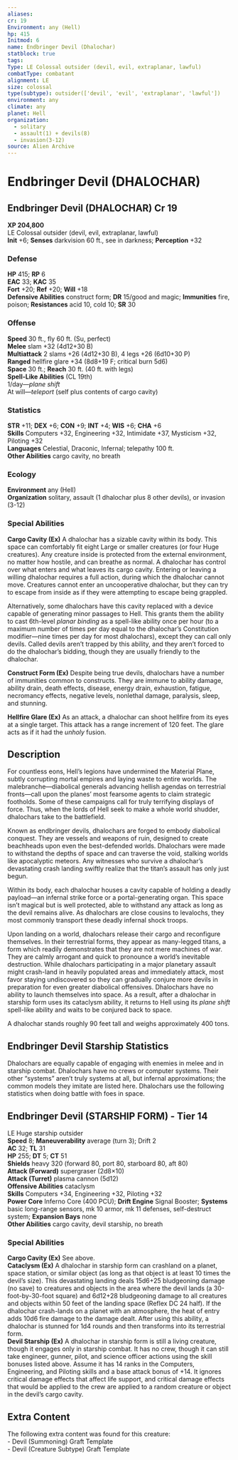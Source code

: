 ```yaml
---
aliases: 
cr: 19
Environment: any (Hell)
hp: 415
Initmod: 6
name: Endbringer Devil (Dhalochar)
statblock: true
tags: 
Type: LE Colossal outsider (devil, evil, extraplanar, lawful)
combatType: combatant
alignment: LE
size: colossal
type(subtype): outsider(['devil', 'evil', 'extraplanar', 'lawful'])
environment: any
climate: any
planet: Hell
organization:
  - solitary
  - assault(1) + devils(8)
  - invasion(3-12)
source: Alien Archive
---
```


# Endbringer Devil (DHALOCHAR)

## Endbringer Devil (DHALOCHAR) Cr 19

**XP 204,800**  
LE Colossal outsider (devil, evil, extraplanar, lawful)  
**Init** +6; **Senses** darkvision 60 ft., see in darkness; **Perception** +32  

### Defense

**HP** 415; **RP** 6  
**EAC** 33; **KAC** 35  
**Fort** +20; **Ref** +20; **Will** +18  
**Defensive Abilities** construct form; **DR** 15/good and magic; **Immunities** fire, poison; **Resistances** acid 10, cold 10; **SR** 30  

### Offense

**Speed** 30 ft., fly 60 ft. (Su, perfect)  
**Melee** slam +32 (4d12+30 B)  
**Multiattack** 2 slams +26 (4d12+30 B), 4 legs +26 (6d10+30 P)  
**Ranged** hellfire glare +34 (8d8+19 F; critical burn 5d6)  
**Space** 30 ft.; **Reach** 30 ft. (40 ft. with legs)  
**Spell-Like Abilities** (CL 19th)  
1/day—_plane shift_  
At will—_teleport_ (self plus contents of cargo cavity)

### Statistics

**STR** +11; **DEX** +6; **CON** +9; **INT** +4; **WIS** +6; **CHA** +6  
**Skills** Computers +32, Engineering +32, Intimidate +37, Mysticism +32, Piloting +32  
**Languages** Celestial, Draconic, Infernal; telepathy 100 ft.  
**Other Abilities** cargo cavity, no breath

### Ecology

**Environment** any (Hell)  
**Organization** solitary, assault (1 dhalochar plus 8 other devils), or invasion (3-12)

### Special Abilities

**Cargo Cavity (Ex)** A dhalochar has a sizable cavity within its body. This space can comfortably fit eight Large or smaller creatures (or four Huge creatures). Any creature inside is protected from the external environment, no matter how hostile, and can breathe as normal. A dhalochar has control over what enters and what leaves its cargo cavity. Entering or leaving a willing dhalochar requires a full action, during which the dhalochar cannot move. Creatures cannot enter an uncooperative dhalochar, but they can try to escape from inside as if they were attempting to escape being grappled.

Alternatively, some dhalochars have this cavity replaced with a device capable of generating minor passages to Hell. This grants them the ability to cast 6th-level _planar binding_ as a spell-like ability once per hour (to a maximum number of times per day equal to the dhalochar’s Constitution modifier—nine times per day for most dhalochars), except they can call only devils. Called devils aren’t trapped by this ability, and they aren’t forced to do the dhalochar’s bidding, though they are usually friendly to the dhalochar.

**Construct Form (Ex)** Despite being true devils, dhalochars have a number of immunities common to constructs. They are immune to ability damage, ability drain, death effects, disease, energy drain, exhaustion, fatigue, necromancy effects, negative levels, nonlethal damage, paralysis, sleep, and stunning.

**Hellfire Glare (Ex)** As an attack, a dhalochar can shoot hellfire from its eyes at a single target. This attack has a range increment of 120 feet. The glare acts as if it had the _unholy_ fusion.

## Description

For countless eons, Hell’s legions have undermined the Material Plane, subtly corrupting mortal empires and laying waste to entire worlds. The malebranche—diabolical generals advancing hellish agendas on terrestrial fronts—call upon the planes’ most fearsome agents to claim strategic footholds. Some of these campaigns call for truly terrifying displays of force. Thus, when the lords of Hell seek to make a whole world shudder, dhalochars take to the battlefield.

Known as endbringer devils, dhalochars are forged to embody diabolical conquest. They are vessels and weapons of ruin, designed to create beachheads upon even the best-defended worlds. Dhalochars were made to withstand the depths of space and can traverse the void, stalking worlds like apocalyptic meteors. Any witnesses who survive a dhalochar’s devastating crash landing swiftly realize that the titan’s assault has only just begun.

Within its body, each dhalochar houses a cavity capable of holding a deadly payload—an infernal strike force or a portal-generating organ. This space isn’t magical but is well protected, able to withstand any attack as long as the devil remains alive. As dhalochars are close cousins to levalochs, they most commonly transport these deadly infernal shock troops.

Upon landing on a world, dhalochars release their cargo and reconfigure themselves. In their terrestrial forms, they appear as many-legged titans, a form which readily demonstrates that they are not mere machines of war. They are calmly arrogant and quick to pronounce a world’s inevitable destruction. While dhalochars participating in a major planetary assault might crash-land in heavily populated areas and immediately attack, most favor staying undiscovered so they can gradually conjure more devils in preparation for even greater diabolical offensives. Dhalochars have no ability to launch themselves into space. As a result, after a dhalochar in starship form uses its cataclysm ability, it returns to Hell using its _plane shift_ spell-like ability and waits to be conjured back to space.

A dhalochar stands roughly 90 feet tall and weighs approximately 400 tons.

## Endbringer Devil Starship Statistics

Dhalochars are equally capable of engaging with enemies in melee and in starship combat. Dhalochars have no crews or computer systems. Their other “systems” aren’t truly systems at all, but infernal approximations; the common models they imitate are listed here. Dhalochars use the following statistics when doing battle with foes in space.  

## Endbringer Devil (STARSHIP FORM) - Tier 14

LE Huge starship outsider  
**Speed** 8; **Maneuverability** average (turn 3); Drift 2  
**AC** 32; **TL** 31  
**HP** 255; **DT** 5; **CT** 51  
**Shields** heavy 320 (forward 80, port 80, starboard 80, aft 80)  
**Attack (Forward)** supergraser (2d8×10)  
**Attack (Turret)** plasma cannon (5d12)  
**Offensive Abilities** cataclysm  
**Skills** Computers +34, Engineering +32, Piloting +32  
**Power Core** Inferno Core (400 PCU); **Drift Engine** Signal Booster; **Systems** basic long-range sensors, mk 10 armor, mk 11 defenses, self-destruct system; **Expansion Bays** none  
**Other Abilities** cargo cavity, devil starship, no breath

### Special Abilities

**Cargo Cavity (Ex)** See above.  
**Cataclysm (Ex)** A dhalochar in starship form can crashland on a planet, space station, or similar object (as long as that object is at least 10 times the devil’s size). This devastating landing deals 15d6+25 bludgeoning damage (no save) to creatures and objects in the area where the devil lands (a 30-foot-by-30-foot square) and 6d12+28 bludgeoning damage to all creatures and objects within 50 feet of the landing space (Reflex DC 24 half). If the dhalochar crash-lands on a planet with an atmosphere, the heat of entry adds 10d6 fire damage to the damage dealt. After using this ability, a dhalochar is stunned for 1d4 rounds and then transforms into its terrestrial form.  
**Devil Starship (Ex)** A dhalochar in starship form is still a living creature, though it engages only in starship combat. It has no crew, though it can still take engineer, gunner, pilot, and science officer actions using the skill bonuses listed above. Assume it has 14 ranks in the Computers, Engineering, and Piloting skills and a base attack bonus of +14. It ignores critical damage effects that affect life support, and critical damage effects that would be applied to the crew are applied to a random creature or object in the devil’s cargo cavity.

## Extra Content

The following extra content was found for this creature:  
\- Devil (Summoning) Graft Template  
\- Devil (Creature Subtype) Graft Template


